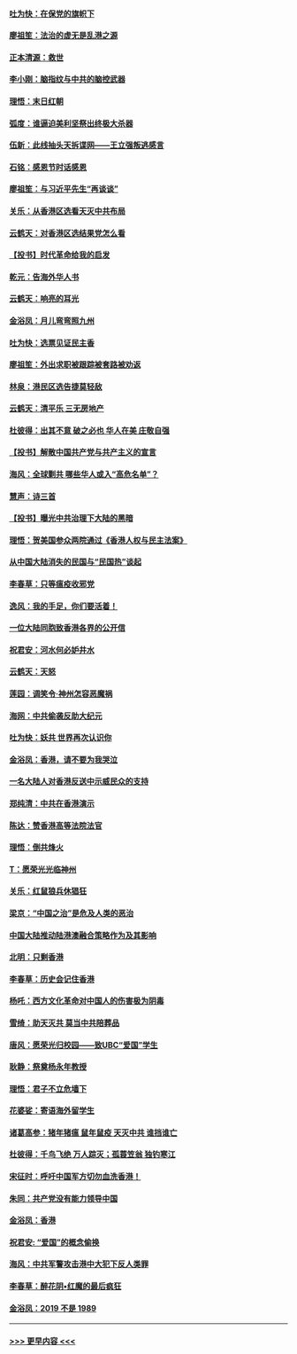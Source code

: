 #### [吐为快：在保党的旗帜下](../pages/nsc993/n11691188.md?t=12010701) 
#### [廖祖笙：法治的虚无是乱港之源](../pages/nsc993/n11690605.md?t=12010701) 
#### [正本清源：救世](../pages/nsc993/n11689134.md?t=12010701) 
#### [李小刚：脑指纹与中共的脑控武器](../pages/nsc993/n11688900.md?t=12010701) 
#### [理悟：末日红朝](../pages/nsc993/n11688829.md?t=12010701) 
#### [弧度：谁逼迫美利坚祭出终极大杀器](../pages/nsc993/n11688735.md?t=12010701) 
#### [伍新：此线抽头天拆谍网——王立强叛逃感言](../pages/nsc993/n11687981.md?t=12010701) 
#### [石铭：感恩节时话感恩](../pages/nsc993/n11687568.md?t=12010701) 
#### [廖祖笙：与习近平先生“再谈谈”](../pages/nsc993/n11687005.md?t=12010701) 
#### [关乐：从香港区选看天灭中共布局](../pages/nsc993/n11686647.md?t=12010701) 
#### [云鹤天：对香港区选结果党怎么看](../pages/nsc993/n11686216.md?t=12010701) 
#### [【投书】时代革命给我的启发](../pages/nsc993/n11684287.md?t=12010701) 
#### [乾元：告海外华人书](../pages/nsc993/n11684044.md?t=12010701) 
#### [云鹤天：响亮的耳光](../pages/nsc993/n11684254.md?t=12010701) 
#### [金浴凤：月儿弯弯照九州](../pages/nsc993/n11684231.md?t=12010701) 
#### [吐为快：选票见证民主香](../pages/nsc993/n11684206.md?t=12010701) 
#### [廖祖笙：外出求职被跟踪被套路被劝返](../pages/nsc993/n11683874.md?t=12010701) 
#### [林泉：港民区选告捷莫轻敌](../pages/nsc993/n11683930.md?t=12010701) 
#### [云鹤天：清平乐 三无房地产](../pages/nsc993/n11681521.md?t=12010701) 
#### [杜彼得：出其不意 破之必也 华人在美 庄敬自强](../pages/nsc993/n11679554.md?t=12010701) 
#### [【投书】解散中国共产党与共产主义的宣言](../pages/nsc993/n11679177.md?t=12010701) 
#### [海风：全球剿共 哪些华人或入“高危名单”？](../pages/nsc993/n11678617.md?t=12010701) 
#### [慧声：诗三首](../pages/nsc993/n11678848.md?t=12010701) 
#### [【投书】曝光中共治理下大陆的黑暗](../pages/nsc993/n11678674.md?t=12010701) 
#### [理悟：贺美国参众两院通过《香港人权与民主法案》](../pages/nsc993/n11678104.md?t=12010701) 
#### [从中国大陆消失的民国与“民国热”谈起](../pages/nsc993/n11678075.md?t=12010701) 
#### [李春草：只等瘟疫收邪党](../pages/nsc993/n11677308.md?t=12010701) 
#### [逸风：我的手足，你们要活着！](../pages/nsc993/n11676352.md?t=12010701) 
#### [一位大陆同胞致香港各界的公开信](../pages/nsc993/n11675761.md?t=12010701) 
#### [祝君安：河水何必妒井水](../pages/nsc993/n11675746.md?t=12010701) 
#### [云鹤天：天怒](../pages/nsc993/n11675718.md?t=12010701) 
#### [莲园：调笑令‧神州怎容恶魔祸](../pages/nsc993/n11675648.md?t=12010701) 
#### [海网：中共偷袭反助大纪元](../pages/nsc993/n11673515.md?t=12010701) 
#### [吐为快：妖共 世界再次认识你](../pages/nsc993/n11673506.md?t=12010701) 
#### [金浴凤：香港，请不要为我哭泣](../pages/nsc993/n11673248.md?t=12010701) 
#### [一名大陆人对香港反送中示威民众的支持](../pages/nsc993/n11672615.md?t=12010701) 
#### [郑纯清：中共在香港演示](../pages/nsc993/n11670539.md?t=12010701) 
#### [陈达：赞香港高等法院法官](../pages/nsc993/n11669542.md?t=12010701) 
#### [理悟：倒共烽火](../pages/nsc993/n11668844.md?t=12010701) 
#### [T：愿荣光光临神州](../pages/nsc993/n11668421.md?t=12010701) 
#### [关乐：红鼠狼兵休猖狂](../pages/nsc993/n11668378.md?t=12010701) 
#### [梁京：“中国之治”是危及人类的恶治](../pages/nsc993/n11668328.md?t=12010701) 
#### [中国大陆推动陆港澳融合策略作为及其影响](../pages/nsc993/n11668157.md?t=12010701) 
#### [北明：只剩香港](../pages/nsc993/n11668002.md?t=12010701) 
#### [李春草：历史会记住香港](../pages/nsc993/n11667927.md?t=12010701) 
#### [杨吒：西方文化革命对中国人的伤害极为阴毒](../pages/nsc993/n11664521.md?t=12010701) 
#### [雪绮：助天灭共 莫当中共陪葬品](../pages/nsc993/n11662650.md?t=12010701) 
#### [唐风：愿荣光归校园——致UBC“爱国”学生](../pages/nsc993/n11662194.md?t=12010701) 
#### [耿静：祭奠杨永年教授](../pages/nsc993/n11662514.md?t=12010701) 
#### [理悟：君子不立危墙下](../pages/nsc993/n11662172.md?t=12010701) 
#### [花婆娑：寄语海外留学生](../pages/nsc993/n11662121.md?t=12010701) 
#### [诸葛高参：猪年猪瘟 鼠年鼠疫 天灭中共 谁挡谁亡](../pages/nsc993/n11661980.md?t=12010701) 
#### [杜彼得：千鸟飞绝 万人踪灭；孤蓑笠翁 独钓寒江](../pages/nsc993/n11661170.md?t=12010701) 
#### [宋征时：呼吁中国军方切勿血洗香港！](../pages/nsc993/n11415318.md?t=12010701) 
#### [朱同：共产党没有能力领导中国](../pages/nsc993/n11660421.md?t=12010701) 
#### [金浴凤：香港](../pages/nsc993/n11660419.md?t=12010701) 
#### [祝君安: “爱国”的概念偷换](../pages/nsc993/n11659706.md?t=12010701) 
#### [海风：中共军警攻击港中大犯下反人类罪](../pages/nsc993/n11659632.md?t=12010701) 
#### [李春草：醉花阴•红魔的最后疯狂](../pages/nsc993/n11659287.md?t=12010701) 
#### [金浴凤：2019 不是 1989](../pages/nsc993/n11657663.md?t=12010701) 

----
#### [ >>> 更早内容 <<< ](../indexes/nsc993-earlier.md)
